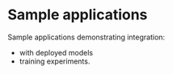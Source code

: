 # Sample applications
Sample applications demonstrating integration:
 - with deployed models
 - training experiments.
